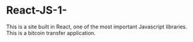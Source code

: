 # React-JS-1-
This is a site built in React, one of the most important Javascript libraries. This is a bitcoin transfer application.
